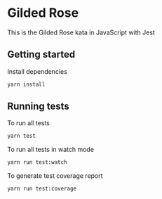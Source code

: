 # Gilded Rose

This is the Gilded Rose kata in JavaScript with Jest

## Getting started

Install dependencies

```sh
yarn install
```

## Running tests

To run all tests

```sh
yarn test
```

To run all tests in watch mode

```sh
yarn run test:watch
```

To generate test coverage report

```sh
yarn run test:coverage
```
